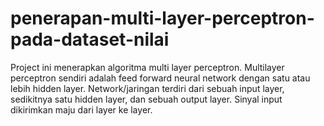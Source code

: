# penerapan-multi-layer-perceptron-pada-dataset-nilai
Project ini menerapkan algoritma multi layer perceptron. Multilayer perceptron sendiri adalah feed forward  neural network dengan satu atau lebih hidden layer. Network/jaringan terdiri dari sebuah input  layer, sedikitnya satu hidden layer, dan sebuah output layer. Sinyal input dikirimkan maju dari layer ke layer.
